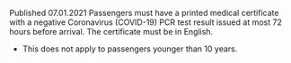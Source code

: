 Published 07.01.2021
Passengers must have a printed medical certificate with a negative Coronavirus (COVID-19) PCR test result issued at most 72 hours before arrival. The certificate must be in English.
- This does not apply to passengers younger than 10 years.

